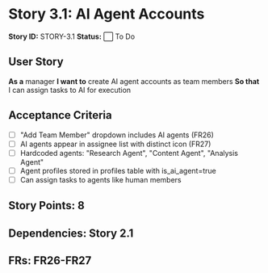 # Story 3.1: AI Agent Accounts

**Story ID:** STORY-3.1
**Status:** ⬜ To Do

## User Story
**As a** manager
**I want to** create AI agent accounts as team members
**So that** I can assign tasks to AI for execution

## Acceptance Criteria
- [ ] "Add Team Member" dropdown includes AI agents (FR26)
- [ ] AI agents appear in assignee list with distinct icon (FR27)
- [ ] Hardcoded agents: "Research Agent", "Content Agent", "Analysis Agent"
- [ ] Agent profiles stored in profiles table with is_ai_agent=true
- [ ] Can assign tasks to agents like human members

## Story Points: 8
## Dependencies: Story 2.1
## FRs: FR26-FR27
